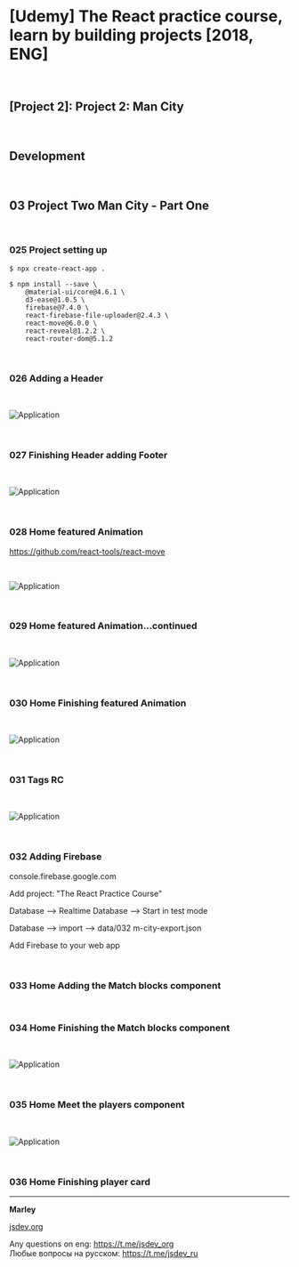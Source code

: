 # [Udemy] The React practice course, learn by building projects [2018, ENG]

<br/>

## [Project 2]: Project 2: Man City

<br/>

## Development

<br/>

## 03 Project Two Man City - Part One

<br/>

### 025 Project setting up

    $ npx create-react-app .

    $ npm install --save \
        @material-ui/core@4.6.1 \
        d3-ease@1.0.5 \
        firebase@7.4.0 \
        react-firebase-file-uploader@2.4.3 \
        react-move@6.0.0 \
        react-reveal@1.2.2 \
        react-router-dom@5.1.2

<br/>

### 026 Adding a Header

<br/>

![Application](../img/pic-02-01.png?raw=true)

<br/>

### 027 Finishing Header adding Footer

<br/>

![Application](../img/pic-02-02.png?raw=true)

<br/>

### 028 Home featured Animation

https://github.com/react-tools/react-move

<br/>

![Application](../img/pic-02-03.png?raw=true)

<br/>

### 029 Home featured Animation...continued

<br/>

![Application](../img/pic-02-04.png?raw=true)

<br/>

### 030 Home Finishing featured Animation

<br/>

![Application](../img/pic-02-05.png?raw=true)

<br/>

### 031 Tags RC

<br/>

![Application](../img/pic-02-06.png?raw=true)

<br/>

### 032 Adding Firebase

console.firebase.google.com

Add project: "The React Practice Course"

Database --> Realtime Database --> Start in test mode

Database --> import --> data/032 m-city-export.json

Add Firebase to your web app

<br/>

### 033 Home Adding the Match blocks component

<br/>

### 034 Home Finishing the Match blocks component

<br/>

![Application](../img/pic-02-07.png?raw=true)

<br/>

### 035 Home Meet the players component

<br/>

![Application](../img/pic-02-08.png?raw=true)

<br/>

### 036 Home Finishing player card

---

**Marley**

<a href="https://jsdev.org">jsdev.org</a>

Any questions on eng: https://t.me/jsdev_org  
Любые вопросы на русском: https://t.me/jsdev_ru
